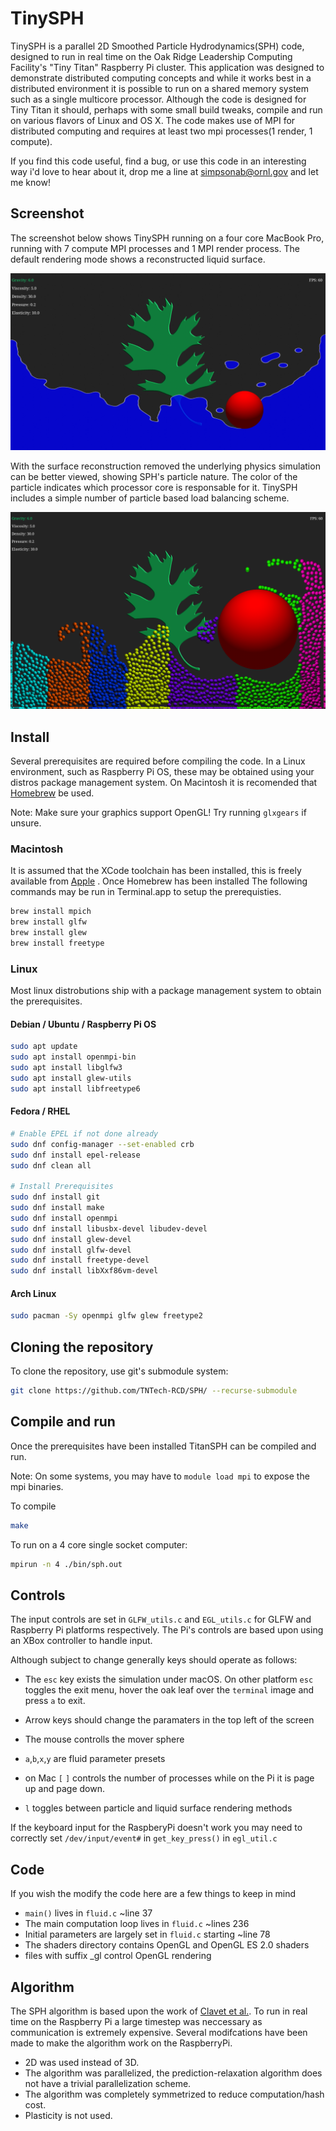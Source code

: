 # TinySPH
TinySPH is a parallel 2D Smoothed Particle Hydrodynamics(SPH) code, designed to run in real time on the Oak Ridge Leadership Computing Facility's "Tiny Titan" Raspberry Pi cluster. This application was designed to demonstrate distributed computing concepts and while it works best in a distributed environment it is possible to run on a shared memory system such as a single multicore processor. Although the code is designed for Tiny Titan it should, perhaps with some small build tweaks, compile and run on various flavors of Linux and OS X. The code makes use of MPI for distributed computing and requires at least two mpi processes(1 render, 1 compute).

If you find this code useful, find a bug, or use this code in an interesting way i'd love to hear about it, drop me a line at simpsonab@ornl.gov and let me know!

## Screenshot
The screenshot below shows TinySPH running on a four core MacBook Pro, running with 7 compute MPI processes and 1 MPI render process. The default rendering mode shows a reconstructed liquid surface.

![alt text](https://raw.githubusercontent.com/AdamSimpson/SPH/master/images/SPH_Screenshot_liquid.png "SPH Screenshot liquid")

With the surface reconstruction removed the underlying physics simulation can be better viewed, showing SPH's particle nature. The color of the particle indicates which processor core is responsable for it. TinySPH includes a simple number of particle based load balancing scheme.

![alt text](https://raw.githubusercontent.com/AdamSimpson/SPH/master/images/SPH_Screenshot.png "SPH Screenshot")

## Install

Several prerequisites are required before compiling the code. In a Linux environment, such as Raspberry Pi OS, these may be obtained using your distros package management system. On Macintosh it is recomended that [Homebrew](http://brew.sh) be used.

Note: Make sure your graphics support OpenGL! Try running `glxgears` if unsure.

### Macintosh

It is assumed that the XCode toolchain has been installed, this is freely available from [Apple](https://developer.apple.com/xcode/downloads/) . Once Homebrew has been installed The following commands may be run in Terminal.app to setup the prerequisties.

```bash
brew install mpich
brew install glfw
brew install glew
brew install freetype
```

### Linux
Most linux distrobutions ship with a package management system to obtain the prerequisites.

#### Debian / Ubuntu / Raspberry Pi OS
```bash
sudo apt update
sudo apt install openmpi-bin
sudo apt install libglfw3
sudo apt install glew-utils
sudo apt install libfreetype6
```

#### Fedora / RHEL
```bash
# Enable EPEL if not done already
sudo dnf config-manager --set-enabled crb
sudo dnf install epel-release
sudo dnf clean all

# Install Prerequisites
sudo dnf install git
sudo dnf install make
sudo dnf install openmpi
sudo dnf install libusbx-devel libudev-devel
sudo dnf install glew-devel
sudo dnf install glfw-devel
sudo dnf install freetype-devel
sudo dnf install libXxf86vm-devel
```

#### Arch Linux
```bash
sudo pacman -Sy openmpi glfw glew freetype2
```

## Cloning the repository
To clone the repository, use git's submodule system:

```bash
git clone https://github.com/TNTech-RCD/SPH/ --recurse-submodule
```

## Compile and run
Once the prerequisites have been installed TitanSPH can be compiled and run.

Note: On some systems, you may have to `module load mpi` to expose the mpi binaries.

To compile
```bash
make
```

To run on a 4 core single socket computer:
```bash
mpirun -n 4 ./bin/sph.out
```

## Controls
The input controls are set in `GLFW_utils.c` and `EGL_utils.c` for GLFW and Raspberry Pi platforms respectively. The Pi's controls are based upon using an XBox controller to handle input.

Although subject to change generally keys should operate as follows:

* The `esc` key exists the simulation under macOS. On other platform `esc` toggles the exit menu, hover the oak leaf over the `terminal` image and press `a` to exit.

* Arrow keys should change the paramaters in the top left of the screen

* The mouse controlls the mover sphere

* `a`,`b`,`x`,`y` are fluid parameter presets

* on Mac `[` `]` controls the number of processes while on the Pi it is page up and page down.

* `l` toggles between particle and liquid surface rendering methods

If the keyboard input for the RaspberyPi doesn't work you may need to correctly set `/dev/input/event#` in `get_key_press()` in `egl_util.c` 

## Code
If you wish the modify the code here are a few things to keep in mind

* `main()` lives in `fluid.c` ~line 37
* The main computation loop lives in `fluid.c` ~lines 236
* Initial parameters are largely set in `fluid.c` starting ~line 78
* The shaders directory contains OpenGL and OpenGL ES 2.0 shaders
* files with suffix \_gl control OpenGL rendering

## Algorithm
The SPH algorithm is based upon the work of [Clavet et al.](http://www.ligum.umontreal.ca/Clavet-2005-PVFS/pvfs.pdf). To run in real time on the Raspberry Pi a large timestep was neccessary as communication is extremely expensive. Several modifcations have been made to make the algorithm work on the RaspberryPi.

* 2D was used instead of 3D.
* The algorithm was parallelized, the prediction-relaxation algorithm does not have a trivial parallelization scheme.
* The algorithm was completely symmetrized to reduce computation/hash cost.
* Plasticity is not used.
